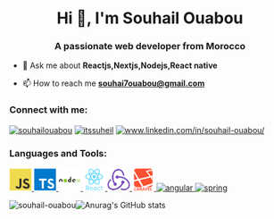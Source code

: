 <h1 align="center">Hi 👋, I'm Souhail Ouabou</h1>
<h3 align="center">A passionate web developer from Morocco</h3>

- 💬 Ask me about **Reactjs,Nextjs,Nodejs,React native**

- 📫 How to reach me **souhai7ouabou@gmail.com**

<h3 align="left">Connect with me:</h3>
<p align="left">
<a href="https://dev.to/souhailouabou" target="blank"><img align="center" src="https://raw.githubusercontent.com/rahuldkjain/github-profile-readme-generator/master/src/images/icons/Social/devto.svg" alt="souhailouabou" height="30" width="40" /></a>
<a href="https://twitter.com/itssuheil" target="blank"><img align="center" src="https://raw.githubusercontent.com/rahuldkjain/github-profile-readme-generator/master/src/images/icons/Social/twitter.svg" alt="itssuheil" height="30" width="40" /></a>
<a href="https://linkedin.com/in/souhail-ouabou/" target="blank"><img align="center" src="https://raw.githubusercontent.com/rahuldkjain/github-profile-readme-generator/master/src/images/icons/Social/linked-in-alt.svg" alt="www.linkedin.com/in/souhail-ouabou/" height="30" width="40" /></a>
</p>

<h3 align="left">Languages and Tools:</h3>
<p align="left"> 
<a href="https://developer.mozilla.org/en-US/docs/Web/JavaScript" target="_blank" rel="noreferrer"> <img src="https://raw.githubusercontent.com/devicons/devicon/master/icons/javascript/javascript-original.svg" alt="javascript" width="40" height="40"/> </a> 
<a href="https://www.typescriptlang.org/" target="_blank" rel="noreferrer"> <img src="https://raw.githubusercontent.com/devicons/devicon/master/icons/typescript/typescript-original.svg" alt="typescript" width="40" height="40"/> </a> 
<a href="https://nodejs.org" target="_blank" rel="noreferrer"> <img src="https://raw.githubusercontent.com/devicons/devicon/master/icons/nodejs/nodejs-original-wordmark.svg" alt="nodejs" width="40" height="40"/> </a>
<a href="https://reactjs.org/" target="_blank" rel="noreferrer"> <img src="https://raw.githubusercontent.com/devicons/devicon/master/icons/react/react-original-wordmark.svg" alt="react" width="40" height="40"/> </a> 
<a href="https://redux.js.org" target="_blank" rel="noreferrer"> <img src="https://raw.githubusercontent.com/devicons/devicon/master/icons/redux/redux-original.svg" alt="redux" width="40" height="40"/> </a>
<a href="https://laravel.com/" target="_blank" rel="noreferrer"> <img src="https://raw.githubusercontent.com/devicons/devicon/master/icons/laravel/laravel-plain-wordmark.svg" alt="laravel" width="40" height="40"/> </a> 
<a href="https://angular.io" target="_blank" rel="noreferrer"> <img src="https://angular.io/assets/images/logos/angular/angular.svg" alt="angular" width="40" height="40"/> </a>  
<a href="https://spring.io/" target="_blank" rel="noreferrer"> <img src="https://www.vectorlogo.zone/logos/springio/springio-icon.svg" alt="spring" width="40" height="40"/> </a>

<p><img align="left" src="https://github-readme-stats.vercel.app/api/top-langs?username=souhail-ouabou&show_icons=true&locale=en&layout=compact=true&theme=shades-of-purple" alt="souhail-ouabou" /></p>

![Anurag's GitHub stats](https://github-readme-stats.vercel.app/api?username=souhail-ouabou&count_private=true&show_icons=true&theme=shades-of-purple)

